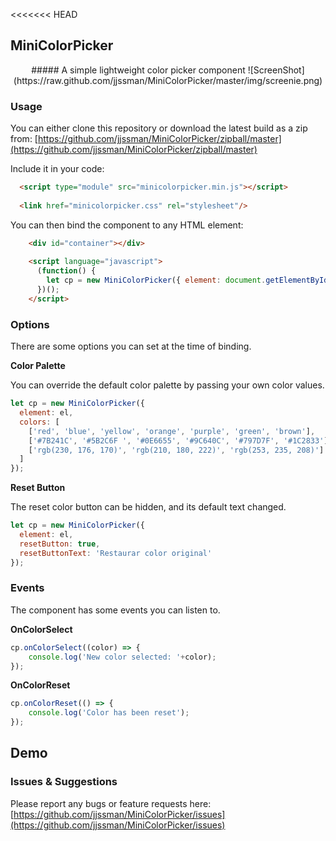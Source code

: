<<<<<<< HEAD
## MiniColorPicker
<center>
##### A simple lightweight color picker component
![ScreenShot](https://raw.github.com/jjssman/MiniColorPicker/master/img/screenie.png)
</center>

### Usage

You can either clone this repository or download the latest build as a zip from: 
[https://github.com/jjssman/MiniColorPicker/zipball/master](https://github.com/jjssman/MiniColorPicker/zipball/master)

Include it in your code:

```html
  <script type="module" src="minicolorpicker.min.js"></script>
  
  <link href="minicolorpicker.css" rel="stylesheet"/>
```

You can then bind the component to any HTML element:

```html
	<div id="container"></div>
  
    <script language="javascript">
      (function() {
        let cp = new MiniColorPicker({ element: document.getElementById('container') });
      })();
    </script>
```

### Options

There are some options you can set at the time of binding.

**Color Palette**

You can override the default color palette by passing your own color values.

```javascript
let cp = new MiniColorPicker({
  element: el,
  colors: [
    ['red', 'blue', 'yellow', 'orange', 'purple', 'green', 'brown'],
    ['#7B241C', '#5B2C6F ', '#0E6655', '#9C640C', '#797D7F', '#1C2833'],
    ['rgb(230, 176, 170)', 'rgb(210, 180, 222)', 'rgb(253, 235, 208)'] 
  ]
});
```

**Reset Button**

The reset color button can be hidden, and its default text changed.

```javascript
let cp = new MiniColorPicker({
  element: el,
  resetButton: true,
  resetButtonText: 'Restaurar color original'
});
```

### Events

The component has some events you can listen to.

**OnColorSelect**
```javascript
cp.onColorSelect((color) => {
	console.log('New color selected: '+color);
});
```

**OnColorReset**
```javascript
cp.onColorReset(() => {
	console.log('Color has been reset');
});
```
## Demo

### Issues & Suggestions

Please report any bugs or feature requests here: [https://github.com/jjssman/MiniColorPicker/issues](https://github.com/jjssman/MiniColorPicker/issues)
